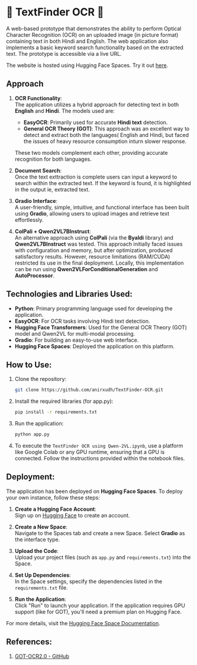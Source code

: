 
# 📝 TextFinder OCR 📝

A web-based prototype that demonstrates the ability to perform Optical Character Recognition (OCR) on an uploaded image (in picture format) containing text in both Hindi and English. The web application also implements a basic keyword search functionality based on the extracted text. The prototype is accessible via a live URL.

The website is hosted using Hugging Face Spaces. Try it out [here](https://huggingface.co/spaces/anirxudh/TextFinder_OCR).

## Approach

1. **OCR Functionality**:  
   The application utilizes a hybrid approach for detecting text in both **English** and **Hindi**. The models used are:
   - **EasyOCR**: Primarily used for accurate **Hindi text** detection.
   - **General OCR Theory (GOT)**: This approach was an excellent way to detect and extract both the languages( English and Hindi, but faced the issues of heavy resource consumption inturn slower response.

   These two models complement each other, providing accurate recognition for both languages.

2. **Document Search**:  
   Once the text exttraction is complete users can input a keyword to search within the extracted text. If the keyword is found, it is highlighted in the output ie, extracted text.

3. **Gradio Interface**:  
   A user-friendly, simple, intuitive, and functional interface has been built using **Gradio**, allowing users to upload images and retrieve text effortlessly.

4. **ColPali + Qwen2VL7BInstruct**:  
   An alternative approach using **ColPali** (via the **Byaldi** library) and **Qwen2VL7BInstruct** was tested. This approach initially faced issues with configuration and memory, but after optimization, produced satisfactory results. However, resource limitations (RAM/CUDA) restricted its use in the final deployment. Locally, this implementation can be run using **Qwen2VLForConditionalGeneration** and **AutoProcessor**.

## Technologies and Libraries Used:

- **Python**: Primary programming language used for developing the application.
- **EasyOCR**: For OCR tasks involving Hindi text detection.
- **Hugging Face Transformers**: Used for the General OCR Theory (GOT) model and Qwen2VL for multi-modal processing.
- **Gradio**: For building an easy-to-use web interface.
- **Hugging Face Spaces**: Deployed the application on this platform.

## How to Use:

1. Clone the repository:
    ```sh
    git clone https://github.com/anirxudh/TextFinder-OCR.git
    ```
2. Install the required libraries (for app.py):
   ```sh
   pip install -r requirements.txt
   ```
3. Run the application:
   ```sh
   python app.py
   ```
4. To execute the `TextFinder OCR using Qwen-2VL.ipynb`, use a platform like Google Colab or any GPU runtime, ensuring that a GPU is connected. Follow the instructions provided within the notebook files.

## Deployment:

The application has been deployed on **Hugging Face Spaces**. To deploy your own instance, follow these steps:

1. **Create a Hugging Face Account**:  
   Sign up on [Hugging Face](https://huggingface.co/join) to create an account.

2. **Create a New Space**:  
   Navigate to the Spaces tab and create a new Space. Select **Gradio** as the interface type.

3. **Upload the Code**:  
   Upload your project files (such as `app.py` and `requirements.txt`) into the Space.

4. **Set Up Dependencies**:  
   In the Space settings, specify the dependencies listed in the `requirements.txt` file.

5. **Run the Application**:  
   Click "Run" to launch your application. If the application requires GPU support (like for GOT), you'll need a premium plan on Hugging Face.

For more details, visit the [Hugging Face Space Documentation](https://huggingface.co/docs/spaces).

## References:

1. [GOT-OCR2.0 - GitHub](https://github.com/Ucas-HaoranWei/GOT-OCR2.0)
